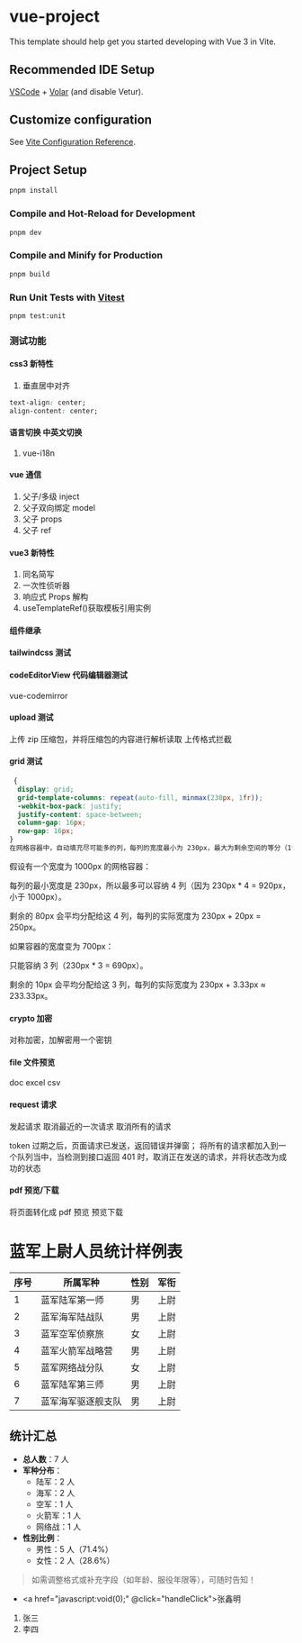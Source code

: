 # vue-project

This template should help get you started developing with Vue 3 in Vite.

## Recommended IDE Setup

[VSCode](https://code.visualstudio.com/) + [Volar](https://marketplace.visualstudio.com/items?itemName=Vue.volar) (and disable Vetur).

## Customize configuration

See [Vite Configuration Reference](https://vitejs.dev/config/).

## Project Setup

```sh
pnpm install
```

### Compile and Hot-Reload for Development

```sh
pnpm dev
```

### Compile and Minify for Production

```sh
pnpm build
```

### Run Unit Tests with [Vitest](https://vitest.dev/)

```sh
pnpm test:unit
```

### 测试功能

#### css3 新特性

1. 垂直居中对齐

```css
text-align: center;
align-content: center;
```

#### 语言切换 中英文切换

1. vue-i18n

#### vue 通信

1. 父子/多级 inject
2. 父子双向绑定 model
3. 父子 props
4. 父子 ref

#### vue3 新特性

1. 同名简写
2. 一次性侦听器
3. 响应式 Props 解构
4. useTemplateRef()获取模板引用实例

#### 组件继承

#### tailwindcss 测试

#### codeEditorView 代码编辑器测试

vue-codemirror

#### upload 测试

上传 zip 压缩包，并将压缩包的内容进行解析读取
上传格式拦截

#### grid 测试

```css
 {
  display: grid;
  grid-template-columns: repeat(auto-fill, minmax(230px, 1fr));
  -webkit-box-pack: justify;
  justify-content: space-between;
  column-gap: 16px;
  row-gap: 16px;
}
在网格容器中，自动填充尽可能多的列，每列的宽度最小为 230px，最大为剩余空间的等分（1fr）。
```

假设有一个宽度为 1000px 的网格容器：

每列的最小宽度是 230px，所以最多可以容纳 4 列（因为 230px \* 4 = 920px，小于 1000px）。

剩余的 80px 会平均分配给这 4 列，每列的实际宽度为 230px + 20px = 250px。

如果容器的宽度变为 700px：

只能容纳 3 列（230px \* 3 = 690px）。

剩余的 10px 会平均分配给这 3 列，每列的实际宽度为 230px + 3.33px ≈ 233.33px。

#### crypto 加密

对称加密，加解密用一个密钥

#### file 文件预览

doc
excel
csv

#### request 请求

发起请求
取消最近的一次请求
取消所有的请求

token 过期之后，页面请求已发送，返回错误并弹窗；
将所有的请求都加入到一个队列当中，当检测到接口返回 401 时，取消正在发送的请求，并将状态改为成功的状态

#### pdf 预览/下载

将页面转化成 pdf 预览 预览下载

# 蓝军上尉人员统计样例表

| 序号 | 所属军种           | 性别 | 军衔 |
| ---- | ------------------ | ---- | ---- |
| 1    | 蓝军陆军第一师     | 男   | 上尉 |
| 2    | 蓝军海军陆战队     | 男   | 上尉 |
| 3    | 蓝军空军侦察旅     | 女   | 上尉 |
| 4    | 蓝军火箭军战略营   | 男   | 上尉 |
| 5    | 蓝军网络战分队     | 女   | 上尉 |
| 6    | 蓝军陆军第三师     | 男   | 上尉 |
| 7    | 蓝军海军驱逐舰支队 | 男   | 上尉 |

## 统计汇总

- **总人数**：7 人
- **军种分布**：
  - 陆军：2 人
  - 海军：2 人
  - 空军：1 人
  - 火箭军：1 人
  - 网络战：1 人
- **性别比例**：
  - 男性：5 人（71.4%）
  - 女性：2 人（28.6%）

> 如需调整格式或补充字段（如年龄、服役年限等），可随时告知！

- <a href="javascript:void(0);" @click="handleClick">张鑫明</a>

1. 张三
2. 李四
